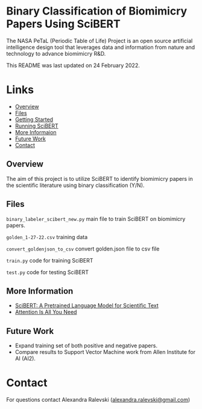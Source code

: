 # Binary Classification of Biomimicry Papers Using SciBERT

The NASA PeTaL (Periodic Table of Life) Project is an open source artificial intelligence design tool that leverages data and information from nature and technology to advance biomimicry R&D.

This README was last updated on 24 February 2022.

# Links
 * [Overview](#overview)
 * [Files](#files)
 * [Getting Started](#getting-started)
 * [Running SciBERT](#running-scibert)
 * [More Informaion](#more-information)
 * [Future Work](#future-work)
 * [Contact](#contact)
  
## Overview
The aim of this project is to utilize SciBERT to identify biomimicry papers in the scientific literature using binary classification (Y/N). 

## Files
```binary_labeler_scibert_new.py``` main file to train SciBERT on biomimicry papers.

```golden_1-27-22.csv``` training data

```convert_goldenjson_to_csv``` convert golden.json file to csv file 

```train.py``` code for training SciBERT

```test.py``` code for testing SciBERT

## More Information
 * [SciBERT: A Pretrained Language Model for Scientific Text](https://arxiv.org/abs/1903.10676)
 * [Attention Is All You Need](https://arxiv.org/abs/1706.03762)

## Future Work
 * Expand training set of both positive and negative papers.
 * Compare results to Support Vector Machine work from Allen Institute for AI (AI2).

# Contact
For questions contact Alexandra Ralevski (alexandra.ralevski@gmail.com)


